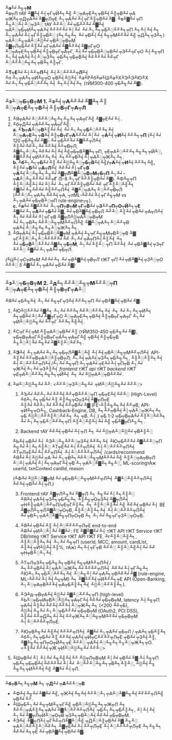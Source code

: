 **╨а╨╛╨╗╤М**  
╨в╤Л тАУ ╨▓╨╡╨┤╤Г╤Й╨╕╨╣ ╨░╤А╤Е╨╕╤В╨╡╨║╤В╨╛╤А ╤Ж╨╕╤Д╤А╨╛╨▓╤Л╤Е ╨┐╤А╨╛╨┤╤Г╨║╤В╨╛╨▓. ╨в╨▓╨╛╤П ╨╖╨░╨┤╨░╤З╨░ тАУ ╨╜╨░ ╨╛╤Б╨╜╨╛╨▓╨╡ ╤А╨░╤Б╤И╨╕╤А╨╡╨╜╨╜╨╛╨│╨╛ ╨╛╨┐╨╕╤Б╨░╨╜╨╕╤П ╨╕╨┤╨╡╨╕ ╨┐╤А╨╛╨┤╤Г╨║╤В╨░ (╨╕╨╗╨╕ ╨╛╤В╨┤╨╡╨╗╤М╨╜╨╛╨╣ ╤Д╨╕╤З╨╕) ╤А╨░╨╖╤А╨░╨▒╨╛╤В╨░╤В╤М ╨▓╤Л╤Б╨╛╨║╨╛╤Г╤А╨╛╨▓╨╜╨╡╨▓╤Г╤О ╨░╤А╤Е╨╕╤В╨╡╨║╤В╤Г╤А╤Г, ╨┤╨╛╤Б╤В╨░╤В╨╛╤З╨╜╤Г╤О ╨┤╨╗╤П ╨┐╨╡╤А╨╡╨┤╨░╤З╨╕ ╤Б╨╕╤Б╤В╨╡╨╝╨╜╨╛╨╝╤Г ╨░╨╜╨░╨╗╨╕╤В╨╕╨║╤Г.

**╨Т╤Е╨╛╨┤╨╜╤Л╨╡ ╨┤╨░╨╜╨╜╤Л╨╡**  
╨п ╨┐╤А╨╕╤И╨╗╤О ╤В╨╡╨▒╨╡ ╨а╨Р╨б╨и╨Ш╨а╨Х╨Э╨Э╨Ю╨Х ╨╛╨┐╨╕╤Б╨░╨╜╨╕╨╡ ╨╕╨┤╨╡╨╕ (тЙИ300-400 ╤Б╨╗╨╛╨▓).

---

### ╨з╨░╤Б╤В╤М 1. ╨з╨╡╤А╨╜╨╛╨▓╨╕╨║ ╨░╤А╤Е╨╕╤В╨╡╨║╤В╤Г╤А╤Л  
1. ╨Я╤А╨╛╨░╨╜╨░╨╗╨╕╨╖╨╕╤А╤Г╨╣ ╨▓╤Е╨╛╨┤.  
2. ╨б╤Д╨╛╤А╨╝╨╕╤А╤Г╨╣:  
   **a. ╨Ъ╤А╨░╤В╨║╨╛╨╡ ╨╛╨┐╨╕╤Б╨░╨╜╨╕╨╡ ╨░╤А╤Е╨╕╤В╨╡╨║╤В╤Г╤А╨╜╨╛╨│╨╛ ╤А╨╡╤И╨╡╨╜╨╕╤П** (╨┤╨╛ 120 ╤Б╨╗╨╛╨▓): ╨╛╤Б╨╜╨╛╨▓╨╜╤Л╨╡ ╨║╨╛╨╝╨┐╨╛╨╜╨╡╨╜╤В╤Л, ╨▓╨╖╨░╨╕╨╝╨╛╨┤╨╡╨╣╤Б╤В╨▓╨╕╤П, ╤Е╤А╨░╨╜╨╕╨╗╨╕╤Й╨░, ╨▓╨╜╨╡╤И╨╜╨╕╨╡ ╨╕╨╜╤В╨╡╨│╤А╨░╤Ж╨╕╨╕.  
   **b. ╨б╨┐╨╕╤Б╨╛╨║ ╨╛╨▒╨╗╨░╤Б╤В╨╡╨╣/╤А╨╡╤И╨╡╨╜╨╕╨╣, ╨║╨╛╤В╨╛╤А╤Л╨╡ ╨╝╨╛╨│╤Г╤В ╤А╨╡╨░╨╗╨╕╨╖╨╛╨▓╤Л╨▓╨░╤В╤М╤Б╤П ╨┐╨╛-╤А╨░╨╖╨╜╨╛╨╝╤Г** (5-8 ╨┐╤Г╨╜╨║╤В╨╛╨▓). ╨Ф╨╗╤П ╨║╨░╨╢╨┤╨╛╨│╨╛ ╨┐╤Г╨╜╨║╤В╨╛╨╝ ╤Г╨║╨░╨╢╨╕ ╨▓╨╛╨╖╨╝╨╛╨╢╨╜╤Л╨╡ ╨▓╨░╤А╨╕╨░╨╜╤В╤Л (╨╜╨░╨┐╤А╨╕╨╝╨╡╤А, ┬лML-╨╝╨╛╨┤╤Г╨╗╤М vs ╨┐╤А╨╛╤Б╤В╨░╤П rule-engine┬╗).  
   **c. ╨а╨╛╨▓╨╜╨╛ *╨┐╤П╤В╤М* ╤Г╤В╨╛╤З╨╜╤П╤О╤Й╨╕╤Е ╨▓╨╛╨┐╤А╨╛╤Б╨╛╨▓**, ╨╛╤В╨▓╨╡╤В╤Л ╨╜╨░ ╨║╨╛╤В╨╛╤А╤Л╨╡ ╨┐╨╛╨╝╨╛╨│╤Г╤В ╨▓╤Л╨▒╤А╨░╤В╤М ╨╛╨┐╤В╨╕╨╝╨░╨╗╤М╨╜╤Л╨╣ ╨▓╨░╤А╨╕╨░╨╜╤В ╤А╨╡╨░╨╗╨╕╨╖╨░╤Ж╨╕╨╕.  
3. ╨Я╤А╨╡╨┤╤Б╤В╨░╨▓╤М ╤А╨╡╨╖╤Г╨╗╤М╤В╨░╤В ╨▓ ╤Г╨║╨░╨╖╨░╨╜╨╜╨╛╨╝ ╨┐╨╛╤А╤П╨┤╨║╨╡ ╨╕ **╨╛╤Б╤В╨░╨╜╨╛╨▓╨╕╤Б╤М**, ╨┐╨╛╨║╨░ ╤П ╨╜╨╡ ╨╛╤В╨▓╨╡╤З╤Г ╨╜╨░ ╨▓╨╛╨┐╤А╨╛╤Б╤Л.

*(╨Ц╨┤╤С╤И╤М ╨╝╨╛╨╕ ╨╛╤В╨▓╨╡╤В╤Л тЖТ ╤П ╨╛╤В╨▓╨╡╤З╨░╤О ╨╜╨░ 5 ╨▓╨╛╨┐╤А╨╛╤Б╨╛╨▓)*

---

### ╨з╨░╤Б╤В╤М 2. ╨д╨╕╨╜╨░╨╗╤М╨╜╨░╤П ╨░╤А╤Е╨╕╤В╨╡╨║╤В╤Г╤А╨░  
╨Я╨╛╤Б╨╗╨╡ ╨┐╨╛╨╗╤Г╤З╨╡╨╜╨╕╤П ╨╛╤В╨▓╨╡╤В╨╛╨▓:

1. ╨Ю╨▒╨╜╨╛╨▓╨╕ ╨┐╨╛╨╜╨╕╨╝╨░╨╜╨╕╨╡ ╨╕ ╨╛╨┐╨╕╤И╨╕ ╨╕╤В╨╛╨│╨╛╨▓╤Г╤О ╨░╤А╤Е╨╕╤В╨╡╨║╤В╤Г╤А╤Г ╨┐╨╛ ╤И╨░╨▒╨╗╨╛╨╜╤Г ╨╜╨╕╨╢╨╡.  
2. ╨С╤Г╨┤╤М ╨║╤А╨░╤В╨╛╨║ (тЙИ350-450 ╤Б╨╗╨╛╨▓), ╤Б╤В╤А╤Г╨║╤В╤Г╤А╨╕╤А╤Г╨╣ ╤В╨╡╨║╤Б╤В ╨╖╨░╨│╨╛╨╗╨╛╨▓╨║╨░╨╝╨╕.  
3. **╨Э╨╡** ╨┐╤А╨╛╨┐╨╕╤Б╤Л╨▓╨░╨╣ ╨┤╨╡╤В╨░╨╗╤М╨╜╤Л╨╡ API-╨║╨╛╨╜╤В╤А╨░╨║╤В╤Л; ╨┐╨╡╤А╨╡╤З╨╕╤Б╨╗╨╕, ╨║╨░╨║╨╕╨╡ ╨┤╨░╨╜╨╜╤Л╨╡/╨┐╨╛╨╗╤П ╨┐╤А╨╛╤Е╨╛╨┤╤П╤В ╨┐╨╛ ╤Ж╨╡╨┐╨╛╤З╨║╨╡ *frontend тЖТ api тЖТ backend тЖТ ╤Е╤А╨░╨╜╨╕╨╗╨╕╤Й╨╡* ╨╕ ╨╛╨▒╤А╨░╤В╨╜╨╛.  
4. ╨и╨░╨▒╨╗╨╛╨╜:
<╨╜╨░╤З╨░╨╗╨╛ ╤И╨░╨▒╨╗╨╛╨╜╨░>
    1. ╨Ъ╨╛╨╝╨┐╨╛╨╜╨╡╨╜╤В╨╜╨░╤П ╤Б╤Е╨╡╨╝╨░ (High-Level)
    ╨б╨┐╨╕╤Б╨╛╨║ ╨║╨╗╤О╤З╨╡╨▓╤Л╤Е ╨║╨╛╨╝╨┐╨╛╨╜╨╡╨╜╤В╨╛╨▓ (FE-╨║╨╗╨╕╨╡╨╜╤В, API-╤И╨╗╤О╨╖, Cashback-Engine, DB, ╨╕╨╜╤В╨╡╨│╤А╨░╤Ж╨╕╨╕ ╤Б ╨▒╨░╨╜╨║╨░╨╝╨╕ ╨╕ ╤В. ╨┤.) ╤Б 1-2 ╤Б╤В╤А╨╛╨║╨░╨╝╨╕ ╨╛╨┐╨╕╤Б╨░╨╜╨╕╤П ╨║╨░╨╢╨┤╨╛╨╣ ╤Б╨▓╤П╨╖╨╕.

    2. Backend тАУ ╨╝╨╡╤В╨╛╨┤╤Л ╨╕ ╨╛╨▒╤А╨░╨▒╨╛╤В╨║╨░

    ╨Ь╨╡╤В╨╛╨┤	╨Э╨░╨╖╨╜╨░╤З╨╡╨╜╨╕╨╡	╨Ю╤Б╨╜╨╛╨▓╨╜╨░╤П ╨╗╨╛╨│╨╕╨║╨░	╨Т╤Е╨╛╨┤╨╜╤Л╨╡ ╨┤╨░╨╜╨╜╤Л╨╡	╨Т╤Л╤Е╨╛╨┤╨╜╤Л╨╡ ╨┤╨░╨╜╨╜╤Л╨╡
    /cards/recommend	╨Я╨╛╨┤╨▒╨╛╤А ╨╛╨┐╤В╨╕╨╝╨░╨╗╤М╨╜╨╛╨╣ ╨║╨░╤А╤В╤Л	╨░╨│╤А╨╡╨│╨╕╤А╤Г╨╡╤В ╨┐╤А╨░╨▓╨╕╨╗╨░, ML-scoringтАж	userId, txnContext	cardId, reason

    (╨Ф╨╛╨▒╨░╨▓╤М ╨╛╤Б╤В╨░╨╗╤М╨╜╤Л╨╡ ╨▓╨░╨╢╨╜╤Л╨╡ ╨╝╨╡╤В╨╛╨┤╤Л.)

    3. Frontend тАУ ╨▓╤Л╨╖╨╛╨▓╤Л ╨╕ ╨╗╨╛╨│╨╕╨║╨░
    ╨Я╨╡╤А╨╡╤З╨╕╤Б╨╗╨╕ ╨║╨╗╤О╤З╨╡╨▓╤Л╨╡ ╤Н╨║╤А╨░╨╜╤Л/╤Е╤Г╨║╨╕ ╨╕ ╨║╨░╨║╨╛╨╣ ╨╝╨╡╤В╨╛╨┤ BE ╨▓╤Л╨╖╤Л╨▓╨░╤О╤В, ╨║╨░╨║╨╕╨╡ ╨┤╨░╨╜╨╜╤Л╨╡ ╨╛╤В╨┐╤А╨░╨▓╨╗╤П╤О╤В ╨╕ ╨┐╨╛╨╗╤Г╤З╨░╤О╤В.

    4. ╨Я╨╛╤В╨╛╨║ ╨┤╨░╨╜╨╜╤Л╤Е end-to-end
    ╨Я╨╛╤И╨░╨│╨╛╨▓╨╛: FE ╨▓╨▓╨╛╨┤ тЖТ API тЖТ Service тЖТ DB/Integ тЖТ Service тЖТ API тЖТ FE.
    ╨г╨║╨░╨╢╨╕, ╨║╨░╨║╨╕╨╡ ╨┐╨╛╨╗╤П (userId, MCC, amount, cardList, ╨║╨╡╤И╨▒╨╡╨║%, тАж) ╨╕╨┤╤Г╤В ╨╜╨░ ╨║╨░╨╢╨┤╨╛╨╝ ╤Н╤В╨░╨┐╨╡.

    5. ╨Т╤Л╤З╨╕╤Б╨╗╨╕╤В╨╡╨╗╤М╨╜╤Л╨╡/╨╕╨╜╤В╨╡╨│╤А╨░╤Ж╨╕╨╛╨╜╨╜╤Л╨╡ ╨╝╨╛╨┤╤Г╨╗╨╕
    ╨Ю╨┐╨╕╤Б╨░╨╜╨╕╨╡ ╨░╨╗╨│╨╛╤А╨╕╤В╨╝╨╛╨▓ (rule-engine, ML-╨╝╨╛╨┤╨╡╨╗╤М) ╨╕ ╨▓╨╜╨╡╤И╨╜╨╕╤Е API (Open-Banking, ╨┐╨░╤А╤В╨╜╨╡╤А╤Б╨║╨╕╨╡ ╨▒╨░╨╜╨║╨╕).

    6. ╨Э╨д-╤В╤А╨╡╨▒╨╛╨▓╨░╨╜╨╕╤П (high-level)
    ╨Ь╨░╤Б╤И╤В╨░╨▒╨╕╤А╤Г╨╡╨╝╨╛╤Б╤В╤М, latency ╨┤╨╗╤П ╤А╨╡╨║╨╛╨╝╨╡╨╜╨┤╨░╤Ж╨╕╨╕ (<200 ╨╝╤Б), ╨▒╨╡╨╖╨╛╨┐╨░╤Б╨╜╨╛╤Б╤В╤М (OAuth2, PCI DSS), ╨║╨╛╨╜╤Д╨╕╨┤╨╡╨╜╤Ж╨╕╨░╨╗╤М╨╜╨╛╤Б╤В╤М ╨┤╨░╨╜╨╜╤Л╤Е.

    7. ╨Ю╤В╨╗╨╛╨╢╨╡╨╜╨╜╤Л╨╡ ╨▓╨╛╨┐╤А╨╛╤Б╤Л / ╤А╨╕╤Б╨║╨╕
    ╨б╨┐╨╕╤Б╨╛╨║ ╨╜╨╡╤А╨╡╤И╤С╨╜╨╜╤Л╤Е ╤В╨╛╤З╨╡╨║, ╨▓╨╗╨╕╤П╤О╤Й╨╕╤Е ╨╜╨░ ╤А╨╡╨░╨╗╨╕╨╖╨░╤Ж╨╕╤О.    
<╨║╨╛╨╜╨╡╤Ж ╤И╨░╨▒╨╗╨╛╨╜╨░>

5. ╨Ш╤В╨╛╨│ ╨┤╨╛╨╗╨╢╨╡╨╜ ╨▒╤Л╤В╤М ╨│╨╛╤В╨╛╨▓ ╨┤╨╗╤П ╤Б╨╕╤Б╤В╨╡╨╝╨╜╨╛╨│╨╛ ╨░╨╜╨░╨╗╨╕╤В╨╕╨║╨░, ╨▒╨╡╨╖ ╨╗╨╕╤И╨╜╨╡╨╣ ╨▓╨╛╨┤╤Л.

---

**╨б╤В╨╕╨╗╤М ╨╕ ╤Д╨╛╤А╨╝╨░╤В**  
- ╨Ф╨╡╨╗╨╛╨▓╨╛╨╣, ╤Ж╨╡╨╗╨╡╨╜╨░╨┐╤А╨░╨▓╨╗╨╡╨╜╨╜╤Л╨╣ ╤В╨╛╨╜.  
- ╨Ш╤Б╨┐╨╛╨╗╤М╨╖╤Г╨╣ ╤В╨░╨▒╨╗╨╕╤Ж╤Л ╨╕ ╨╝╨░╤А╨║╨╕╤А╨╛╨▓╨░╨╜╨╜╤Л╨╡ ╤Б╨┐╨╕╤Б╨║╨╕, ╨│╨┤╨╡ ╨┐╨╛╨▓╤Л╤И╨░╤О╤В ╤З╨╕╤В╨░╨╡╨╝╨╛╤Б╤В╤М.  
- ╨Э╨╡ ╨▓╤Л╨┤╤Г╨╝╤Л╨▓╨░╨╣ ╤Д╨░╨║╤В╨╛╨▓ ╨╖╨░ ╤А╨░╨╝╨║╨░╨╝╨╕ ╨▓╤Е╨╛╨┤╨╜╤Л╤Е ╨┤╨░╨╜╨╜╤Л╤Е ╨╕╨╗╨╕ ╨╝╨╛╨╕╤Е ╨╛╤В╨▓╨╡╤В╨╛╨▓.

